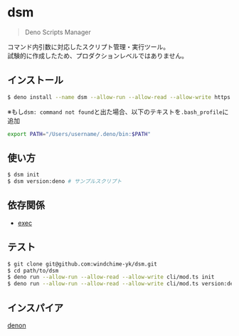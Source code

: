 # dsm
> Deno Scripts Manager

コマンド内引数に対応したスクリプト管理・実行ツール。  
試験的に作成したため、プロダクションレベルではありません。

## インストール
``` bash
$ deno install --name dsm --allow-run --allow-read --allow-write https://github.com/windchime-yk/dsm/raw/master/mod.ts
```

※もし`dsm: command not found`と出た場合、以下のテキストを`.bash_profile`に追加
``` bash
export PATH="/Users/username/.deno/bin:$PATH"
```

## 使い方
``` bash
$ dsm init
$ dsm version:deno # サンプルスクリプト
```

## 依存関係
- [exec](https://deno.land/x/exec)

## テスト
``` bash
$ git clone git@github.com:windchime-yk/dsm.git
$ cd path/to/dsm
$ deno run --allow-run --allow-read --allow-write cli/mod.ts init
$ deno run --allow-run --allow-read --allow-write cli/mod.ts version:deno
```

## インスパイア
[denon](https://deno.land/x/denon)
